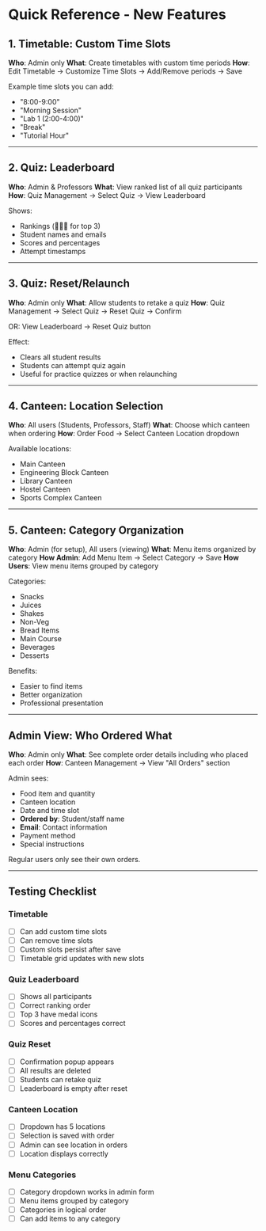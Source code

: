 # Quick Reference - New Features

## 1. Timetable: Custom Time Slots
**Who**: Admin only
**What**: Create timetables with custom time periods
**How**: Edit Timetable → Customize Time Slots → Add/Remove periods → Save

Example time slots you can add:
- "8:00-9:00"
- "Morning Session"
- "Lab 1 (2:00-4:00)"
- "Break"
- "Tutorial Hour"

---

## 2. Quiz: Leaderboard
**Who**: Admin & Professors
**What**: View ranked list of all quiz participants
**How**: Quiz Management → Select Quiz → View Leaderboard

Shows:
- Rankings (🥇🥈🥉 for top 3)
- Student names and emails
- Scores and percentages
- Attempt timestamps

---

## 3. Quiz: Reset/Relaunch
**Who**: Admin only
**What**: Allow students to retake a quiz
**How**: Quiz Management → Select Quiz → Reset Quiz → Confirm

OR: View Leaderboard → Reset Quiz button

Effect:
- Clears all student results
- Students can attempt quiz again
- Useful for practice quizzes or when relaunching

---

## 4. Canteen: Location Selection
**Who**: All users (Students, Professors, Staff)
**What**: Choose which canteen when ordering
**How**: Order Food → Select Canteen Location dropdown

Available locations:
- Main Canteen
- Engineering Block Canteen
- Library Canteen
- Hostel Canteen
- Sports Complex Canteen

---

## 5. Canteen: Category Organization
**Who**: Admin (for setup), All users (viewing)
**What**: Menu items organized by category
**How Admin**: Add Menu Item → Select Category → Save
**How Users**: View menu items grouped by category

Categories:
- Snacks
- Juices
- Shakes
- Non-Veg
- Bread Items
- Main Course
- Beverages
- Desserts

Benefits:
- Easier to find items
- Better organization
- Professional presentation

---

## Admin View: Who Ordered What
**Who**: Admin only
**What**: See complete order details including who placed each order
**How**: Canteen Management → View "All Orders" section

Admin sees:
- Food item and quantity
- Canteen location
- Date and time slot
- **Ordered by**: Student/staff name
- **Email**: Contact information
- Payment method
- Special instructions

Regular users only see their own orders.

---

## Testing Checklist

### Timetable
- [ ] Can add custom time slots
- [ ] Can remove time slots
- [ ] Custom slots persist after save
- [ ] Timetable grid updates with new slots

### Quiz Leaderboard
- [ ] Shows all participants
- [ ] Correct ranking order
- [ ] Top 3 have medal icons
- [ ] Scores and percentages correct

### Quiz Reset
- [ ] Confirmation popup appears
- [ ] All results are deleted
- [ ] Students can retake quiz
- [ ] Leaderboard is empty after reset

### Canteen Location
- [ ] Dropdown has 5 locations
- [ ] Selection is saved with order
- [ ] Admin can see location in orders
- [ ] Location displays correctly

### Menu Categories
- [ ] Category dropdown works in admin form
- [ ] Menu items grouped by category
- [ ] Categories in logical order
- [ ] Can add items to any category
